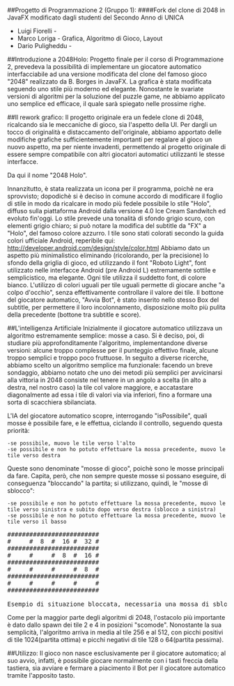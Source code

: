 ##Progetto di Programmazione 2 (Gruppo 1):
####Fork del clone di 2048 in JavaFX modificato dagli studenti del Secondo Anno di UNICA
- Luigi Fiorelli - 
- Marco Loriga - Grafica, Algoritmo di Gioco, Layout
- Dario Puligheddu -

##Introduzione a 2048Holo:
Progetto finale per il corso di Programmazione 2, prevedeva la possibilità di implementare un giocatore automatico interfacciabile ad una versione modificata del clone del famoso gioco "2048" realizzato da B. Borges in JavaFX.
La grafica è stata modificata seguendo uno stile più moderno ed elegante.
Nonostante le svariate versioni di algoritmi per la soluzione del puzzle game, ne abbiamo applicato uno semplice ed efficace, il quale sarà spiegato nelle prossime righe.


##Il rework grafico:
Il progetto originale era un fedele clone di 2048, ricalcando sia le meccaniche di gioco, sia l'aspetto della UI. 
Per dargli un tocco di originalità e distaccamento dell'originale, abbiamo apportato delle modifiche grafiche sufficientemente importanti per regalare al gioco un nuovo aspetto, ma per niente invadenti, permettendo al progetto originale di essere sempre compatibile con altri giocatori automatici utilizzanti le stesse interfacce.

Da qui il nome "2048 Holo".

Innanzitutto, è stata realizzata un icona per il programma, poichè ne era sprovvisto; dopodichè si è deciso in comune accordo di modificare il foglio di stile in modo da ricalcare in modo più fedele possibile lo stile "Holo", diffuso sulla piattaforma Android dalla versione 4.0 Ice Cream Sandwitch ed evoluto fin'oggi.
Lo stile prevede una tonalità di sfondo grigio scuro, con elementi grigio chiaro; si può notare la modifica del subtitle da "FX" a "Holo", del famoso colore azzurro. 
I tile sono stati colorati secondo la guida colori ufficiale Android, reperibile qui: http://developer.android.com/design/style/color.html 
Abbiamo dato un aspetto più minimalistico eliminando (ricolorando, per la precisione) lo sfondo della griglia di gioco, ed utilizzando il font "Roboto Light", font utilizzato nelle interfacce Android (pre Android L) estremamente sottile e semplicistico, ma elegante.
Ogni tile utilizza il suddetto font, di colore bianco. L'utilizzo di colori uguali per tile uguali permette di giocare anche "a colpo d'occhio", senza effettivamente controllare il valore dei tile.
Il bottone del giocatore automatico, "Avvia Bot", è stato inserito nello stesso Box del subtitle, per permettere il loro incolonnamento, disposizione molto più pulita della precedente (bottone tra subtitle e score).

##L'intelligenza Artificiale
Inizialmente il giocatore automatico utilizzava un algoritmo estremamente semplice: mosse a caso.
Si è deciso, poi, di studiare più approfonditamente l'algoritmo, implementandone diverse versioni: alcune troppo complesse per il punteggio effettivo finale, alcune troppo semplici e troppo poco fruttuose.
In seguito a diverse ricerche, abbiamo scelto un algoritmo semplice ma funzionale: facendo un breve sondaggio, abbiamo notato che uno dei metodi più semplici per avvicinarsi alla vittoria in 2048 consiste nel tenere in un angolo a scelta (in alto a destra, nel nostro caso) la tile col valore maggiore, e accatastare diagonalmente ad essa i tile di valori via via inferiori, fino a formare una sorta di scacchiera sbilanciata.

L'IA del giocatore automatico scopre, interrogando "isPossibile", quali mosse è possibile fare, e le effettua, ciclando il controllo, seguendo questa priorità:

	-se possibile, muovo le tile verso l'alto
	-se possibile e non ho potuto effettuare la mossa precedente, muovo le tile verso destra
	
Queste sono denominate "mosse di gioco", poichè sono le mosse principali da fare. 
Capita, però, che non sempre queste mosse si possano eseguire, di conseguenza "bloccando" la partita; si utilizzano, quindi, le "mosse di sblocco":

	-se possibile e non ho potuto effettuare la mossa precedente, muovo le tile verso sinistra e subito dopo verso destra (sblocco a sinistra)
	-se possibile e non ho potuto effettuare la mossa precedente, muovo le tile verso il basso

	
<pre>
######################### 
#     #  8  #  16 #  32 # 
#########################
#     #     #  8  #  16 #
#########################
#     #     #     #  8  #
#########################
#     #     #     #     #
#########################

Esempio di situazione bloccata, necessaria una mossa di sblocco:
</pre>


Come per la maggior parte degli algoritmi di 2048, l'ostacolo più importante è dato dallo spawn dei tile 2 e 4 in posizioni "scomode".
Nonostante la sua semplicità, l'algoritmo arriva in media al tile 256 e al 512, con picchi positivi di tile 1024(partita ottima) e picchi negativi di tile 128 o 64(partita pessima).

##Utilizzo:
Il gioco non nasce esclusivamente per il giocatore automatico; al suo avvio, infatti, è possibile giocare normalmente con i tasti freccia della tastiera, sia avviare e fermare a piacimento il Bot per il giocatore automatico tramite l'apposito tasto.
